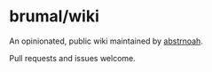 # brumal/wiki

An opinionated, public wiki maintained by [abstrnoah](../abstrnoah).

Pull requests and issues welcome.
